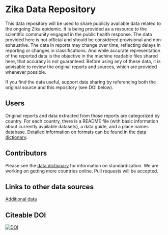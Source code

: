 # Zika Data Repository

This data repository will be used to share publicly available data related to the ongoing Zika epidemic. It is being provided as a resource to the scientific community engaged in the public health response. The data provided here is not official and should be considered provisional and non-exhaustive. The data in reports may change over time, reflecting delays in reporting or changes in classifications. And while accurate representation of the reported data is the objective in the machine readable files shared here, that accuracy is not guaranteed. Before using any of these data, it is advisable to review the original reports and sources, which are provided whenever possible.

If you find the data useful, support data sharing by referencing both the original source and this repository (see DOI below).

## Users
Original reports and data extracted from those reports are categorized by country. For each country, there is a README file (with basic information about currently available datasets), a data guide, and a place names database. Detailed information on formats can be found in the [data dictionary](data_dictionary.md).

## Contributors
Please see the [data dictionary](data_dictionary.md) for information on standardization. We are working on getting more countries online. Pull requests will be accepted. 

## Links to other data sources
[Additional data](additional_data.md)

## Citeable DOI
[![DOI](https://zenodo.org/badge/20596/cdcepi/zika.svg)](https://zenodo.org/badge/latestdoi/20596/cdcepi/zika)
